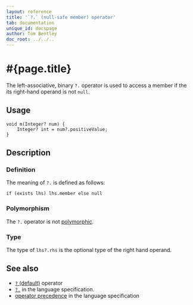 ```yaml
---
layout: reference
title: '`?.` (null-safe member) operator'
tab: documentation
unique_id: docspage
author: Tom Bentley
doc_root: ../../..
---
```


# #{page.title}

The left-associative, binary `?.` operator is used to access a member if
the its right-hand operand is not `null`.

## Usage 

<!-- try: -->
    void m(Integer? num) {
        Integer? int = num?.positiveValue;
    }

## Description

### Definition

The meaning of `?.` is defined as follows:

<!-- check:none -->
<!-- try: -->
    if (exists lhs) lhs.member else null	

### Polymorphism

The `?.` operator is not [polymorphic](#{page.doc_root}/reference/operator/operator-polymorphism). 

### Type

The type of `lhs?.rhs` is the optional type of the right hand operand.

## See also

* [`?` (default)](../default) operator
* [`?.`](#{site.urls.spec_current}#nullvalues) in the language specification.
* [operator precedence](#{site.urls.spec_current}#operatorprecedence) in the 
  language specification
